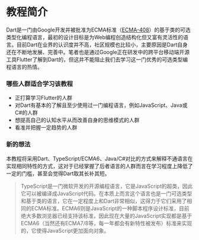 # 教程简介

Dart是一门由Google开发并被批准为ECMA标准（[ECMA-408](http://www.ecma-international.org/publications/files/ECMA-ST/ECMA-408.pdf)）的基于类的可选类型化编程语言，最初的设计目标是为Web编程创造结构化但又富有灵活性的语言。目前Dart在业界的认识度并不高，社区规模也比较小，主要原因是Dart自身还在不断地发展、完善中。笔者也是通过Google正在研发中的跨平台移动端开源工具Flutter了解到Dart的，但这并不能阻止我们去学习这一门优秀的可选类型编程语言的热情。   

### 哪些人群适合学习该教程

* 正打算学习Flutter的人群
* 对Dart有基本的了解且至少使用过一门编程语言，例如JavaScript、Java或C#的人群
* 想提高自己的认知水平从而改善自身的思维模式的人群
* 看准并把握一定趋势的人群

### 新的想法

本教程将采用Dart、TypeScript/ECMA6、Java/C#对比的方式来解释不通语言在实现相同特性的方式，这对于已经掌握了后者语言的人群而言在学习程度上降低了一定的门槛，甚至会觉得Dart取其长补其短。   

> TypeScript是一门微软开发的开源编程语言，它是JavaScript的超类，因此它可以被编译成JavaScript代码。在本质上而言这个语言也是一门可选类型和基于类的语言，它在一定程度上和Dart非常相似，这得力于它们采用了相同的ECMA标准。ECMA6则是JavaScript的一种脚本程序设计标准，目前绝大多数浏览器已经支持该标准，因此现在大量的JavaScript实现都是基于ECMA6（当然还有ECMA7/8等，每一年都会有新特性被发布）标准来实现的，它使得JavaScript更加面向对象。   